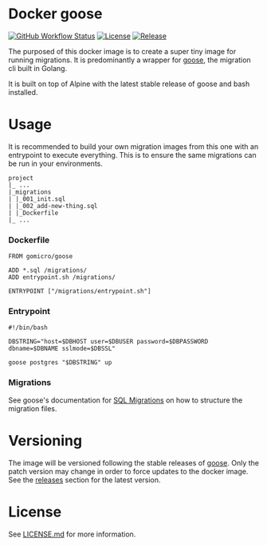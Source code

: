 # Docker goose
[![GitHub Workflow Status](https://img.shields.io/github/workflow/status/gomicro/docker-goose/Build/master)](https://github.com/gomicro/docker-goose/actions?query=workflow%3ABuild+branch%3Amaster)
[![License](https://img.shields.io/github/license/gomicro/docker-goose.svg)](https://github.com/gomicro/docker-goose/blob/master/LICENSE.md)
[![Release](https://img.shields.io/github/release/gomicro/docker-goose.svg)](https://github.com/gomicro/docker-goose/releases/latest)

The purposed of this docker image is to create a super tiny image for running migrations. It is predominantly a wrapper for [goose](https://github.com/pressly/goose), the migration cli built in Golang.

It is built on top of Alpine with the latest stable release of goose and bash installed.

# Usage

It is recommended to build your own migration images from this one with an entrypoint to execute everything. This is to ensure the same migrations can be run in your environments.

```
project
|_ ...
|_migrations
| |_001_init.sql
| |_002_add-new-thing.sql
| |_Dockerfile
|_ ...
```

### Dockerfile

```
FROM gomicro/goose

ADD *.sql /migrations/
ADD entrypoint.sh /migrations/

ENTRYPOINT ["/migrations/entrypoint.sh"]
```

### Entrypoint

```
#!/bin/bash

DBSTRING="host=$DBHOST user=$DBUSER password=$DBPASSWORD dbname=$DBNAME sslmode=$DBSSL"

goose postgres "$DBSTRING" up
```

### Migrations

See goose's documentation for [SQL Migrations](https://github.com/pressly/goose#sql-migrations) on how to structure the migration files.

# Versioning
The image will be versioned following the stable releases of [goose](https://github.com/pressly/goose). Only the patch version may change in order to force updates to the docker image. See the [releases](https://github.com/gomicro/forge/releases) section for the latest version.

# License
See [LICENSE.md](./LICENSE.md) for more information.
